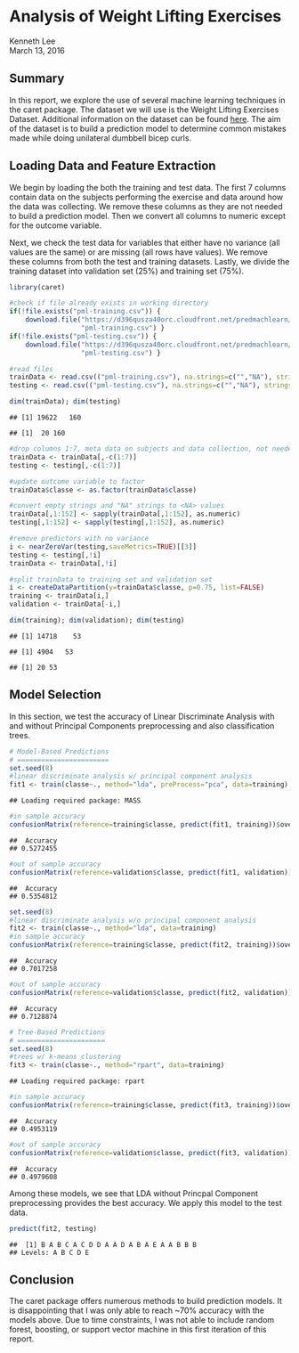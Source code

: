 # Analysis of Weight Lifting Exercises
Kenneth Lee  
March 13, 2016  

## Summary

In this report, we explore the use of several machine learning techniques in the caret package.  The dataset we will use is the Weight Lifting Exercises Dataset.  Additional information on the dataset can be found <a href="http://groupware.les.inf.puc-rio.br/har">here</a>.  The aim of the dataset is to build a prediction model to determine common mistakes made while doing unilateral dumbbell bicep curls.

## Loading Data and Feature Extraction

We begin by loading the both the training and test data.  The first 7 columns contain data on the subjects performing the exercise and data around how the data was collecting.  We remove these columns as they are not needed to build a prediction model.  Then we convert all columns to numeric except for the outcome variable.

Next, we check the test data for variables that either have no variance (all values are the same) or are missing (all rows have <NA> values).  We remove these columns from both the test and training datasets.  Lastly, we divide the training dataset into validation set (25%) and training set (75%).


```r
library(caret)

#check if file already exists in working directory
if(!file.exists("pml-training.csv")) {
    download.file("https://d396qusza40orc.cloudfront.net/predmachlearn/pml-training.csv",
                  "pml-training.csv") }
if(!file.exists("pml-testing.csv")) {
    download.file("https://d396qusza40orc.cloudfront.net/predmachlearn/pml-testing.csv",
                  "pml-testing.csv") }

#read files
trainData <- read.csv(("pml-training.csv"), na.strings=c("","NA"), stringsAsFactors=FALSE)
testing <- read.csv(("pml-testing.csv"), na.strings=c("","NA"), stringsAsFactors=FALSE)

dim(trainData); dim(testing)
```

```
## [1] 19622   160
```

```
## [1]  20 160
```

```r
#drop columns 1:7, meta data on subjects and data collection, not needed as predictors
trainData <- trainData[,-c(1:7)]
testing <- testing[,-c(1:7)]

#update outcome variable to factor
trainData$classe <- as.factor(trainData$classe)

#convert empty strings and "NA" strings to <NA> values
trainData[,1:152] <- sapply(trainData[,1:152], as.numeric)
testing[,1:152] <- sapply(testing[,1:152], as.numeric)

#remove predictors with no variance
i <- nearZeroVar(testing,saveMetrics=TRUE)[[3]]
testing <- testing[,!i]
trainData <- trainData[,!i]

#split trainData to training set and validation set
i <- createDataPartition(y=trainData$classe, p=0.75, list=FALSE)
training <- trainData[i,]
validation <- trainData[-i,]

dim(training); dim(validation); dim(testing)
```

```
## [1] 14718    53
```

```
## [1] 4904   53
```

```
## [1] 20 53
```

## Model Selection

In this section, we test the accuracy of Linear Discriminate Analysis with and without Principal Components preprocessing and also classification trees.


```r
# Model-Based Predictions
# =======================
set.seed(8)
#linear discriminate analysis w/ principal component analysis
fit1 <- train(classe~., method="lda", preProcess="pca", data=training)
```

```
## Loading required package: MASS
```

```r
#in sample accuracy
confusionMatrix(reference=training$classe, predict(fit1, training))$overall["Accuracy"]
```

```
##  Accuracy 
## 0.5272455
```

```r
#out of sample accuracy
confusionMatrix(reference=validation$classe, predict(fit1, validation))$overall["Accuracy"]
```

```
##  Accuracy 
## 0.5354812
```

```r
set.seed(8)
#linear discriminate analysis w/o principal component analysis
fit2 <- train(classe~., method="lda", data=training)
#in sample accuracy
confusionMatrix(reference=training$classe, predict(fit2, training))$overall["Accuracy"]
```

```
##  Accuracy 
## 0.7017258
```

```r
#out of sample accuracy
confusionMatrix(reference=validation$classe, predict(fit2, validation))$overall["Accuracy"]
```

```
##  Accuracy 
## 0.7128874
```

```r
# Tree-Based Predictions
# ======================
set.seed(8)
#trees w/ k-means clustering
fit3 <- train(classe~., method="rpart", data=training)
```

```
## Loading required package: rpart
```

```r
#in sample accuracy
confusionMatrix(reference=training$classe, predict(fit3, training))$overall["Accuracy"]
```

```
##  Accuracy 
## 0.4953119
```

```r
#out of sample accuracy
confusionMatrix(reference=validation$classe, predict(fit3, validation))$overall["Accuracy"]
```

```
##  Accuracy 
## 0.4979608
```

Among these models, we see that LDA without Princpal Component preprocessing provides the best accuracy.  We apply this model to the test data.


```r
predict(fit2, testing)
```

```
##  [1] B A B C A C D D A A D A B A E A A B B B
## Levels: A B C D E
```

## Conclusion

The caret package offers numerous methods to build prediction models.  It is disappointing that I was only able to reach ~70% accuracy with the models above.  Due to time constraints, I was not able to include random forest, boosting, or support vector machine in this first iteration of this report.
